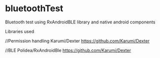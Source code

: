 # bluetoothTest
Bluetooth test using RxAndroidBLE library and native android components

Libraries used

//Permission handling
Karumi/Dexter https://github.com/Karumi/Dexter

//BLE
Polidea/RxAndroidBle https://github.com/Karumi/Dexter

